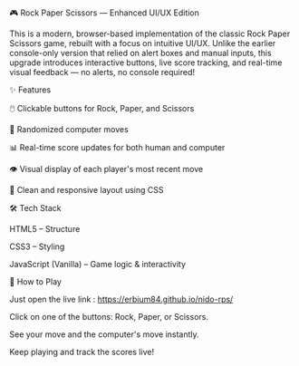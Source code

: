 🎮 Rock Paper Scissors — Enhanced UI/UX Edition

This is a modern, browser-based implementation of the classic Rock Paper Scissors game, rebuilt with a focus on intuitive UI/UX. Unlike the earlier console-only version that relied on alert boxes and manual inputs, this upgrade introduces interactive buttons, live score tracking, and real-time visual feedback — no alerts, no console required!

✨ Features

  🖱️ Clickable buttons for Rock, Paper, and Scissors

  🤖 Randomized computer moves

  📊 Real-time score updates for both human and computer

  👁️ Visual display of each player's most recent move

  🎨 Clean and responsive layout using CSS

🛠️ Tech Stack

  HTML5 – Structure

  CSS3 – Styling

  JavaScript (Vanilla) – Game logic & interactivity

🚀 How to Play

  Just open the live link : https://erbium84.github.io/nido-rps/

  Click on one of the buttons: Rock, Paper, or Scissors.

  See your move and the computer's move instantly.

  Keep playing and track the scores live!

